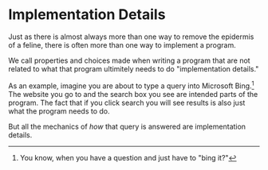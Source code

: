 # Implementation Details

Just as there is almost always more than one way 
to remove the epidermis of a feline,
there is often more than one way to implement
a program.

We call properties and choices made when writing a program
that are not related to what that program ultimitely needs
to do "implementation details."

As an example, imagine you are about to type
a query into Microsoft Bing.[^bingit] The website you go to
and the search box you see are intended parts of the program.
The fact that if you click search you will see results is also
just what the program needs to do.

But all the mechanics of *how* that query is answered are
implementation details. 

[^bingit]: You know, when you have a question and just have to "bing it?"